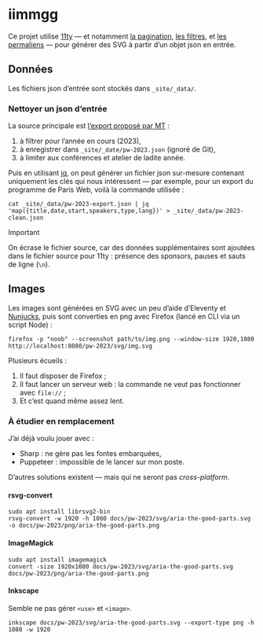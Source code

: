 # iimmgg

Ce projet utilise [11ty](https://www.11ty.dev/) — et notamment [la pagination](https://www.11ty.dev/docs/pages-from-data/), [les filtres](https://www.11ty.dev/docs/filters/), et [les permaliens](https://www.11ty.dev/docs/permalinks/) — pour générer des SVG à partir d’un objet json en entrée.


## Données

Les fichiers json d’entrée sont stockés dans `_site/_data/`.

### Nettoyer un json d’entrée

La source principale est [l’export proposé par MT](https://www.paris-web.fr/export_conferences_gael.json) :

1. à filtrer pour l’année en cours (2023),
2. à enregistrer dans `_site/_date/pw-2023.json` (ignoré de Git),
3. à limiter aux conférences et atelier de ladite année.

Puis en utilisant [jq](https://jqlang.github.io/jq/), on peut générer un fichier json sur-mesure contenant uniquement les clés qui nous intéressent — par exemple, pour un export du programme de Paris Web, voilà la commande utilisée :

```shell
cat _site/_data/pw-2023-export.json | jq 'map({title,date,start,speakers,type,lang})' > _site/_data/pw-2023-clean.json
```

> [!IMPORTANT]
> On écrase le fichier source, car des données supplémentaires sont ajoutées dans le fichier source pour 11ty : présence des sponsors, pauses et sauts de ligne (`\n`).

## Images

Les images sont générées en SVG avec un peu d’aide d’Eleventy et [Nunjucks](https://mozilla.github.io/nunjucks/), puis sont converties en png avec Firefox (lancé en CLI via un script Node) :

```shell
firefox -p "noob" --screenshot path/to/img.png --window-size 1920,1080 http://localhost:8080/pw-2023/svg/img.svg
```

Plusieurs écueils :
1. Il faut disposer de Firefox ;
2. Il faut lancer un serveur web : la commande ne veut pas fonctionner avec `file://` ;
3. Et c’est quand même assez lent.

### À étudier en remplacement

J’ai déjà voulu jouer avec :

- Sharp : ne gère pas les fontes embarquées,
- Puppeteer : impossible de le lancer sur mon poste.

D’autres solutions existent — mais qui ne seront pas _cross-platform_.

#### rsvg-convert

```shell
sudo apt install librsvg2-bin
rsvg-convert -w 1920 -h 1080 docs/pw-2023/svg/aria-the-good-parts.svg -o docs/pw-2023/png/aria-the-good-parts.png
```

#### ImageMagick

```shell
sudo apt install imagemagick
convert -size 1920x1080 docs/pw-2023/svg/aria-the-good-parts.svg docs/pw-2023/png/aria-the-good-parts.png
```

#### Inkscape

Semble ne pas gérer `<use>` et `<image>`.

```shell
inkscape docs/pw-2023/svg/aria-the-good-parts.svg --export-type png -h 1080 -w 1920
```

